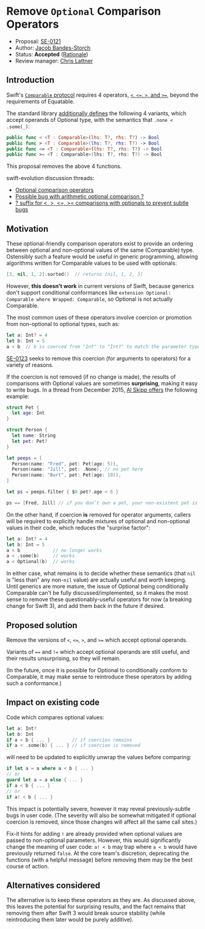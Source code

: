 # Remove `Optional` Comparison Operators

* Proposal: [SE-0121](0121-remove-optional-comparison-operators.md)
* Author: [Jacob Bandes-Storch](https://github.com/jtbandes)
* Status: **Accepted** ([Rationale](https://lists.swift.org/pipermail/swift-evolution-announce/2016-July/000245.html))
* Review manager: [Chris Lattner](http://github.com/lattner)

## Introduction

Swift's [`Comparable` protocol](https://developer.apple.com/reference/swift/comparable) requires 4 operators, [`<`, `<=`, `>`, and `>=`](https://github.com/apple/swift/blob/master/stdlib/public/core/Policy.swift#L729-L763), beyond the requirements of Equatable.

The standard library [additionally defines](https://github.com/apple/swift/blob/2a545eaa1bfd7d058ef491135cca270bc8e4be5f/stdlib/public/core/Optional.swift#L383-L419) the following 4 variants, which accept operands of Optional type, with the semantics that `.none < .some(_)`:

```swift
public func < <T : Comparable>(lhs: T?, rhs: T?) -> Bool
public func > <T : Comparable>(lhs: T?, rhs: T?) -> Bool
public func <= <T : Comparable>(lhs: T?, rhs: T?) -> Bool
public func >= <T : Comparable>(lhs: T?, rhs: T?) -> Bool
```

This proposal removes the above 4 functions.

swift-evolution discussion threads:
- [Optional comparison operators](https://lists.swift.org/pipermail/swift-evolution/Week-of-Mon-20160711/024121.html)
- [Possible bug with arithmetic optional comparison ?](https://lists.swift.org/pipermail/swift-dev/Week-of-Mon-20160523/002095.html)
- [? suffix for <, >, <=, >= comparisons with optionals to prevent subtle bugs](https://lists.swift.org/pipermail/swift-evolution/Week-of-Mon-20151207/001264.html)

## Motivation

These optional-friendly comparison operators exist to provide an ordering between optional and non-optional values of the same (Comparable) type. Ostensibly such a feature would be useful in generic programming, allowing algorithms written for Comparable values to be used with optionals:

```swift
[3, nil, 1, 2].sorted()  // returns [nil, 1, 2, 3]
```

However, **this doesn't work** in current versions of Swift, because generics don't support conditional conformances like `extension Optional: Comparable where Wrapped: Comparable`, so Optional is not actually Comparable.

The most common uses of these operators involve coercion or promotion from non-optional to optional types, such as:

```swift
let a: Int? = 4
let b: Int = 5
a < b  // b is coerced from "Int" to "Int?" to match the parameter type.
```

[SE-0123](0123-disallow-value-to-optional-coercion-in-operator-arguments.md) seeks to remove this coercion (for arguments to operators) for a variety of reasons.

If the coercion is not removed (if no change is made), the results of comparisons with Optional values are sometimes **surprising**, making it easy to write bugs. In a thread from December 2015, [Al Skipp offers](https://lists.swift.org/pipermail/swift-evolution/Week-of-Mon-20151207/001267.html) the following example:

```swift
struct Pet {
  let age: Int
}

struct Person {
  let name: String
  let pet: Pet?
}

let peeps = [
  Person(name: "Fred", pet: Pet(age: 5)),
  Person(name: "Jill", pet: .None), // no pet here
  Person(name: "Burt", pet: Pet(age: 10)),
]

let ps = peeps.filter { $0.pet?.age < 6 }

ps == [Fred, Jill] // if you don’t own a pet, your non-existent pet is considered to be younger than any actual pet  🐶
```

On the other hand, if coercion **is** removed for operator arguments, callers will be required to explicitly handle mixtures of optional and non-optional values in their code, which reduces the "surprise factor":

```swift
let a: Int? = 4
let b: Int = 5
a < b            // no longer works
a < .some(b)     // works
a < Optional(b)  // works
```

In either case, what remains is to decide whether these semantics (that `nil` is "less than" any non-`nil` value) are actually useful and worth keeping. Until generics are more mature, the issue of Optional being conditionally Comparable can't be fully discussed/implemented, so it makes the most sense to remove these questionably-useful operators for now (a breaking change for Swift 3), and add them back in the future if desired.

## Proposed solution

Remove the versions of `<`, `<=`, `>`, and `>=` which accept optional operands.

Variants of `==` and `!=` which accept optional operands are still useful, and their results unsurprising, so they will remain.

(In the future, once it is possible for Optional to conditionally conform to Comparable, it may make sense to reintroduce these operators by adding such a conformance.)

## Impact on existing code

Code which compares optional values:

```swift
let a: Int?
let b: Int
if a < b { ... }        // if coercion remains
if a < .some(b) { ... } // if coercion is removed
```

will need to be updated to explicitly unwrap the values before comparing:

```swift
if let a = a where a < b { ... }
// or
guard let a = a else { ... }
if a < b { ... }
// or
if a! < b { ... }
```
    
This impact is potentially severe, however it may reveal previously-subtle bugs in user code. (The severity will also be somewhat mitigated if optional coercion is removed, since those changes will affect all the same call sites.)

Fix-it hints for adding `!` are already provided when optional values are passed to non-optional parameters. However, this would significantly change the meaning of user code: `a! < b` may trap where `a < b` would have previously returned `false`. At the core team's discretion, deprecating the functions (with a helpful message) before removing them may be the best course of action.

## Alternatives considered

The alternative is to keep these operators as they are. As discussed above, this leaves the potential for surprising results, and the fact remains that removing them after Swift 3 would break source stability (while reintroducing them later would be purely additive).
